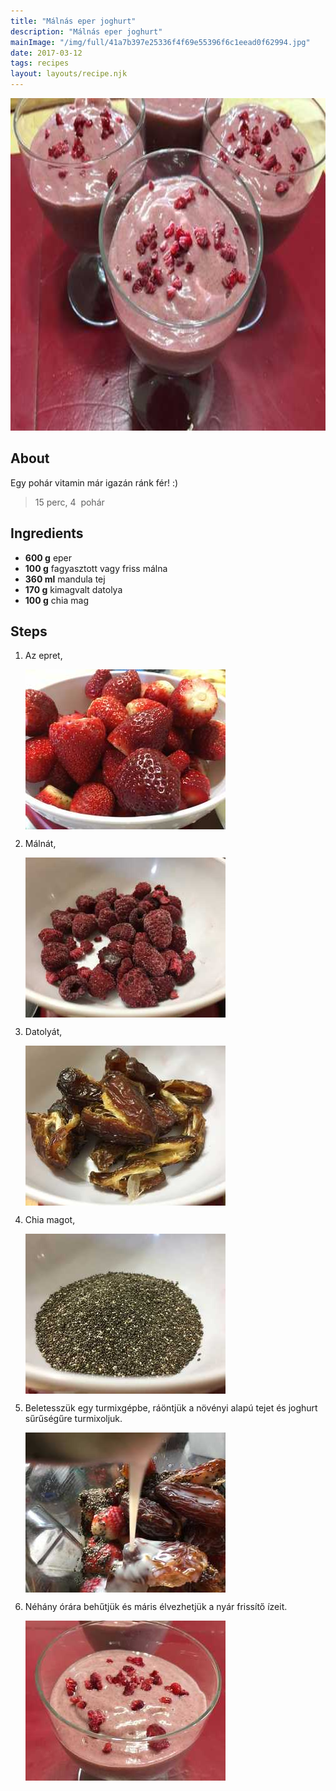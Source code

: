 ```yaml
---
title: "Málnás eper joghurt"
description: "Málnás eper joghurt"
mainImage: "/img/full/41a7b397e25336f4f69e55396f6c1eead0f62994.jpg"
date: 2017-03-12
tags: recipes
layout: layouts/recipe.njk
---
```

                            
<p align="center"><a href="https://cookpad.com/hu/receptek/2214786-malnas-eper-joghurt" rel="Recipe source page"><img width="751" height="532" src="/img/full/41a7b397e25336f4f69e55396f6c1eead0f62994.jpg"/></a></p>

## About
<p class="mb-sm">Egy pohár vitamin már igazán ránk fér! :)</p>

> 15 perc, 4  pohár 

## Ingredients
* **600 g** eper
* **100 g** fagyasztott vagy friss málna
* **360 ml** mandula tej
* **170 g** kimagvalt datolya
* **100 g** chia mag

## Steps

1. Az epret,
 
    <p><img width="320" height="256" align="left" src="/img/full/c33e0c80d5a43925a2811aad7f9d7c602d82c5fe.jpg"/></p><div style="clear: both"/>

2. Málnát,
 
    <p><img width="320" height="256" align="left" src="/img/full/daf1fda461d70785711923ea7d018bdc79803007.jpg"/></p><div style="clear: both"/>

3. Datolyát,
 
    <p><img width="320" height="256" align="left" src="/img/full/d460f2f163984a9d0e2c54da4a54023488bdf494.jpg"/></p><div style="clear: both"/>

4. Chia magot,
 
    <p><img width="320" height="256" align="left" src="/img/full/6455a663616924bd6f71df39cc72f346079cb5e8.jpg"/></p><div style="clear: both"/>

5. Beletesszük egy turmixgépbe, ráöntjük a növényi alapú tejet és joghurt sűrűségűre turmixoljuk.
 
    <p><img width="320" height="256" align="left" src="/img/full/090209db05a2bf07cbfbf86b7bc35b25757c4199.jpg"/></p><div style="clear: both"/>

6. Néhány órára behűtjük és máris élvezhetjük a nyár frissítő ízeit.
 
    <p><img width="320" height="256" align="left" src="/img/full/b651741f27178f18eb5b6ac3086344e8bc9dac4d.jpg"/></p><div style="clear: both"/>


